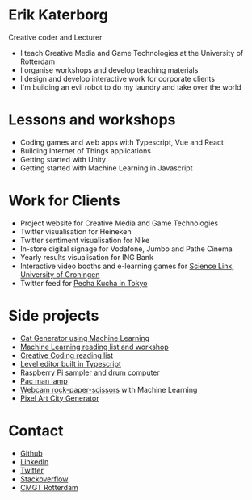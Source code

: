 # Erik Katerborg

Creative coder and Lecturer

 - I teach Creative Media and Game Technologies at the University of Rotterdam
 - I organise workshops and develop teaching materials
 - I design and develop interactive work for corporate clients
 - I'm building an evil robot to do my laundry and take over the world
 
 # Lessons and workshops
 
 - Coding games and web apps with Typescript, Vue and React
 - Building Internet of Things applications
 - Getting started with Unity
 - Getting started with Machine Learning in Javascript
 
 # Work for Clients
 
 - Project website for Creative Media and Game Technologies
 - Twitter visualisation for Heineken
 - Twitter sentiment visualisation for Nike
 - In-store digital signage for Vodafone, Jumbo and Pathe Cinema
 - Yearly results visualisation for ING Bank
 - Interactive video booths and e-learning games for [Science Linx, University of Groningen](https://www.rug.nl/sciencelinx/)
 - Twitter feed for [Pecha Kucha in Tokyo](https://www.pechakucha.com/cities/tokyo)
 
 # Side projects

- [Cat Generator using Machine Learning](http://projects.eerkmans.nl/cat/)
- [Machine Learning reading list and workshop](https://github.com/HR-CMGT/TLE3-machine-learning)
- [Creative Coding reading list](https://github.com/KokoDoko/creative-coding)
- [Level editor built in Typescript](https://kokodoko.github.io/level-editor/)
- [Raspberry Pi sampler and drum computer](https://www.youtube.com/watch?v=bWudBkCdCZA)
- [Pac man lamp](https://github.com/KokoDoko/PacmanLamp)
- [Webcam rock-paper-scissors](https://www.youtube.com/watch?v=vHyVvPJeq6o) with Machine Learning
- [Pixel Art City Generator](http://juulbarnard.nl/)
 
 # Contact

- [Github](https://github.com/KokoDoko)
- [LinkedIn](https://www.linkedin.com/in/eerkmans/)
- [Twitter](https://twitter.com/eerk)
- [Stackoverflow](https://stackoverflow.com/users/1083572/kokodoko)
- [CMGT Rotterdam](https://www.hogeschoolrotterdam.nl/opleidingen/bachelor/creative-media-and-game-technologies/voltijd/)
